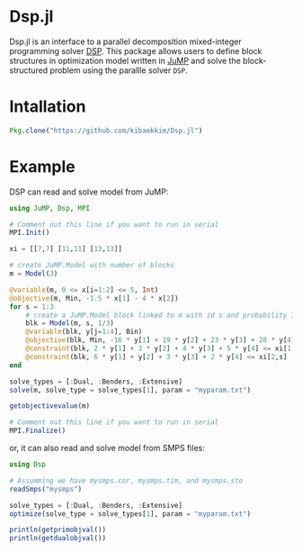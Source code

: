 # Dsp.jl

Dsp.jl is an interface to a parallel decomposition mixed-integer programming solver [DSP](https://github.com/Argonne-National-Laboratory/DSP). This package allows users to define block structures in optimization model written in [JuMP](https://github.com/JuliaOpt/JuMP.jl) and solve the block-structured problem using the parallle solver ``DSP``.

# Intallation

```julia
Pkg.clone("https://github.com/kibaekkim/Dsp.jl")
```

# Example

DSP can read and solve model from JuMP:

```julia
using JuMP, Dsp, MPI

# Comment out this line if you want to run in serial
MPI.Init()

xi = [[7,7] [11,11] [13,13]]

# create JuMP.Model with number of blocks
m = Model(3)

@variable(m, 0 <= x[i=1:2] <= 5, Int)
@objective(m, Min, -1.5 * x[1] - 4 * x[2])
for s = 1:3
    # create a JuMP.Model block linked to m with id s and probability 1/3
    blk = Model(m, s, 1/3)
    @variable(blk, y[j=1:4], Bin)
    @objective(blk, Min, -16 * y[1] + 19 * y[2] + 23 * y[3] + 28 * y[4])
    @constraint(blk, 2 * y[1] + 3 * y[2] + 4 * y[3] + 5 * y[4] <= xi[1,s] - x[1])
    @constraint(blk, 6 * y[1] + y[2] + 3 * y[3] + 2 * y[4] <= xi[2,s] - x[2])
end

solve_types = [:Dual, :Benders, :Extensive]
solve(m, solve_type = solve_types[1], param = "myparam.txt")

getobjectivevalue(m)

# Comment out this line if you want to run in serial
MPI.Finalize()
```

or, it can also read and solve model from SMPS files:

```julia
using Dsp

# Assumming we have mysmps.cor, mysmps.tim, and mysmps.sto
readSmps("mysmps")

solve_types = [:Dual, :Benders, :Extensive]
optimize(solve_type = solve_types[1], param = "myparam.txt")

println(getprimobjval())
println(getdualobjval())
```
